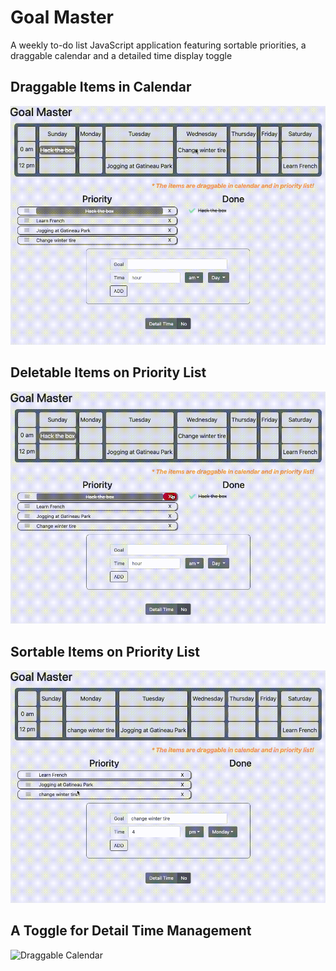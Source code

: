 # Goal Master
A weekly to-do list JavaScript application featuring sortable priorities, a draggable calendar and a detailed time display toggle

## Draggable Items in Calendar
![Draggable Calendar](https://github.com/KaiWeiL/Goal_Master/blob/master/intro/draggable_cal.gif)

## Deletable Items on Priority List
![Draggable Calendar](https://github.com/KaiWeiL/Goal_Master/blob/master/intro/deletable_list_item.gif)

## Sortable Items on Priority List
![Draggable Calendar](https://github.com/KaiWeiL/Goal_Master/blob/master/intro/sortable_list.gif)

## A Toggle for Detail Time Management
![Draggable Calendar](https://github.com/KaiWeiL/Goal_Master/blob/master/intro/a_toggle_for_detail_time.gif)
